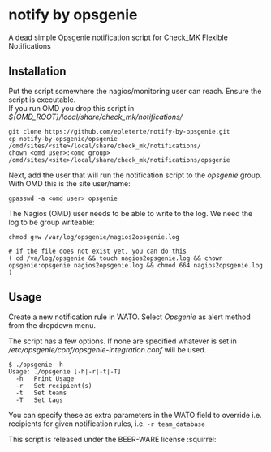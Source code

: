 notify by opsgenie
==================

A dead simple Opsgenie notification script for Check_MK Flexible Notifications

Installation
------------

Put the script somewhere the nagios/monitoring user can reach. Ensure the script is executable.  
If you run OMD you drop this script in _${OMD\_ROOT}/local/share/check\_mk/notifications/_

    git clone https://github.com/epleterte/notify-by-opsgenie.git
    cp notify-by-opsgenie/opsgenie /omd/sites/<site>/local/share/check_mk/notifications/
    chown <omd user>:<omd group> /omd/sites/<site>/local/share/check_mk/notifications/opsgenie

Next, add the user that will run the notification script to the _opsgenie_ group. With OMD this is the site user/name:

    gpasswd -a <omd user> opsgenie

The Nagios (OMD) user needs to be able to write to the log. We need the log to be group writeable:

    chmod g+w /var/log/opsgenie/nagios2opsgenie.log

    # if the file does not exist yet, you can do this
    ( cd /va/log/opsgenie && touch nagios2opsgenie.log && chown opsgenie:opsgenie nagios2opsgenie.log && chmod 664 nagios2opsgenie.log )

Usage
-----

Create a new notification rule in WATO. Select _Opsgenie_ as alert method from the dropdown menu.

The script has a few options. If none are specified whatever is set in _/etc/opsgenie/conf/opsgenie-integration.conf_ will be used.

    $ ./opsgenie -h
    Usage: ./opsgenie [-h|-r|-t|-T]
      -h   Print Usage
      -r   Set recipient(s)
      -t   Set teams
      -T   Set tags

You can specify these as extra parameters in the WATO field to override i.e. recipients for given notification rules, i.e. `-r team_database`



This script is released under the BEER-WARE license :squirrel:

